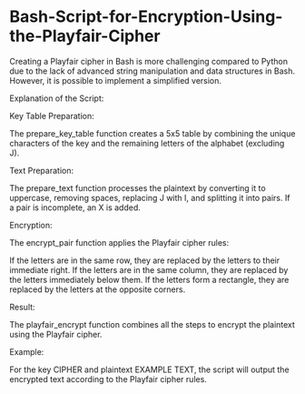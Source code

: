 # Bash-Script-for-Encryption-Using-the-Playfair-Cipher
Creating a Playfair cipher in Bash is more challenging compared to Python due to the lack of advanced string manipulation and data structures in Bash. 
However, it is possible to implement a simplified version. 


Explanation of the Script:


Key Table Preparation:


The prepare_key_table function creates a 5x5 table by combining the unique characters of the key and the remaining letters of the alphabet (excluding J).


Text Preparation:


The prepare_text function processes the plaintext by converting it to uppercase, removing spaces, replacing J with I, and splitting it into pairs. If a pair is incomplete, an X is added.


Encryption:


The encrypt_pair function applies the Playfair cipher rules:


If the letters are in the same row, they are replaced by the letters to their immediate right.
If the letters are in the same column, they are replaced by the letters immediately below them.
If the letters form a rectangle, they are replaced by the letters at the opposite corners.


Result:


The playfair_encrypt function combines all the steps to encrypt the plaintext using the Playfair cipher.


Example:


For the key CIPHER and plaintext EXAMPLE TEXT, the script will output the encrypted text according to the Playfair cipher rules.
